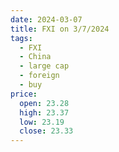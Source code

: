 ```yaml
---
date: 2024-03-07
title: FXI on 3/7/2024
tags: 
  - FXI
  - China
  - large cap
  - foreign
  - buy
price:
  open: 23.28
  high: 23.37
  low: 23.19
  close: 23.33
---
```

<div class="post">
<snapshot-grid 
    :reports="['2024/03/06/CTA/FXI', '2024/03/07/CTA/FXI', '2024/03/07/MTP/FXI']"
    chart="2024/03/07/Chart/FXI"
/>
<p>

</p>
<p>

</p>
</div>